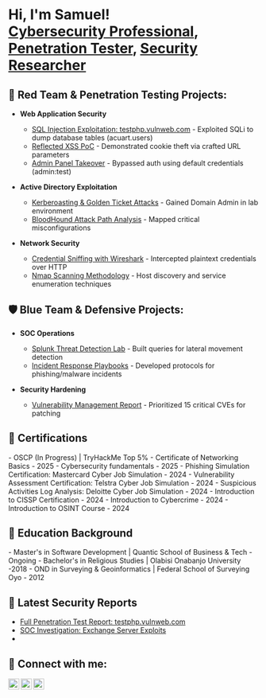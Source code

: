 <h1>Hi, I'm Samuel! <br/><a href="https://github.com/[YourGitHub]">Cybersecurity Professional</a>, <a href="https://www.linkedin.com/in/samueladeduntan/">Penetration Tester</a>, <a href="[YourYouTubeIfAny]">Security Researcher</a></h1>

<h2>🔐 Red Team & Penetration Testing Projects:</h2>

- <b>Web Application Security</b>
  - [SQL Injection Exploitation: testphp.vulnweb.com](https://github.com/[YourGitHub]/SQLi-PenTest-Report) - Exploited SQLi to dump database tables (acuart.users)
  - [Reflected XSS PoC](https://github.com/[YourGitHub]/XSS-Report) - Demonstrated cookie theft via crafted URL parameters
  - [Admin Panel Takeover](https://github.com/[YourGitHub]/Web-App-Pentest) - Bypassed auth using default credentials (admin:test)

- <b>Active Directory Exploitation</b>
  - [Kerberoasting & Golden Ticket Attacks](https://github.com/[YourGitHub]/AD-Exploitation-Lab) - Gained Domain Admin in lab environment
  - [BloodHound Attack Path Analysis](https://github.com/[YourGitHub]/BloodHound-Findings) - Mapped critical misconfigurations

- <b>Network Security</b>
  - [Credential Sniffing with Wireshark](https://github.com/[YourGitHub]/Wireshark-Capture) - Intercepted plaintext credentials over HTTP
  - [Nmap Scanning Methodology](https://github.com/[YourGitHub]/Nmap-Scans) - Host discovery and service enumeration techniques

<h2>🛡️ Blue Team & Defensive Projects:</h2>

- <b>SOC Operations</b>
  - [Splunk Threat Detection Lab](https://github.com/[YourGitHub]/Splunk-Detections) - Built queries for lateral movement detection
  - [Incident Response Playbooks](https://github.com/[YourGitHub]/IR-Playbooks) - Developed protocols for phishing/malware incidents

- <b>Security Hardening</b>
  - [Vulnerability Management Report](https://github.com/[YourGitHub]/Nessus-Findings) - Prioritized 15 critical CVEs for patching

<h2>📜 Certifications </h2>
- OSCP (In Progress) | TryHackMe Top 5%
- Certificate of Networking Basics​​​ - 2025
- Cybersecurity fundamentals - ​​​2025
- Phishing Simulation Certification: Mastercard Cyber Job Simulation - 2024
- Vulnerability Assessment Certification: Telstra Cyber Job Simulation - 2024
- Suspicious Activities Log Analysis: Deloitte Cyber Job Simulation - 2024
- Introduction to CISSP Certification - 2024
- Introduction to Cybercrime - 2024
- Introduction to OSINT Course - 2024

<h2>📜 Education Background </h2>
- Master's in Software Development | Quantic School of Business & Tech - Ongoing
- Bachelor's in Religious Studies | Olabisi Onabanjo University -2018
- OND in Surveying & Geoinformatics | Federal School of Surveying Oyo - 2012

<h2>📝 Latest Security Reports</h2>

- [Full Penetration Test Report: testphp.vulnweb.com](https://github.com/[YourGitHub]/Pentest-Report)
- [SOC Investigation: Exchange Server Exploits](https://github.com/[YourGitHub]/Splunk-Investigation)
- 
<h2> 🤳 Connect with me:</h2>

[<img align="left" alt="SamuelAdeduntan | LinkedIn" width="22px" src="https://cdn.jsdelivr.net/npm/simple-icons@v3/icons/linkedin.svg" />](https://www.linkedin.com/in/samueladeduntan)
[<img align="left" alt="SamuelAdeduntan | Twitter" width="22px" src="https://cdn.jsdelivr.net/npm/simple-icons@v3/icons/twitter.svg" />](https://twitter.com/[YourTwitter])
[<img align="left" alt="SamuelAdeduntan | GitHub" width="22px" src="https://cdn.jsdelivr.net/npm/simple-icons@v3/icons/github.svg" />](https://github.com/[YourGitHub])

<!-- Replace [YourGitHub], [YourTwitter], etc. with your actual links -->
